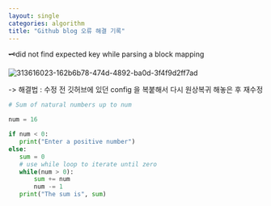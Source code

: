 ```yaml
---
layout: single
categories: algorithm
title: "Github blog 오류 해결 기록"
---
```


🗝did not find expected key while parsing a block mapping

![313616023-162b6b78-474d-4892-ba0d-3f4f9d2ff7ad](/images/2024-03-18-second/313616023-162b6b78-474d-4892-ba0d-3f4f9d2ff7ad.png)

-> 해결법 : 수정 전 깃허브에 있던 config 을 복붙해서 다시 원상복귀 해놓은 후 재수정



```python
# Sum of natural numbers up to num

num = 16

if num < 0:
   print("Enter a positive number")
else:
   sum = 0
   # use while loop to iterate until zero
   while(num > 0):
       sum += num
       num -= 1
   print("The sum is", sum)
```

